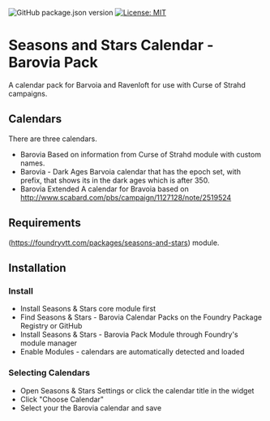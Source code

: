 ![GitHub package.json version](https://img.shields.io/github/package-json/v/thzero/fvtt-seasons-and-stars-barovia)
[![License: MIT](https://img.shields.io/badge/License-MIT-yellow.svg)](https://opensource.org/licenses/MIT)

# Seasons and Stars Calendar - Barovia Pack

A calendar pack for Barvoia and Ravenloft for use with Curse of Strahd campaigns.

## Calendars

There are three calendars.

* Barovia
Based on information from Curse of Strahd module with custom names.
* Barovia - Dark Ages
Barvoia calendar that has the epoch set, with prefix, that shows its in the dark ages which is after 350.
* Barovia Extended
A calendar for Bravoia based on http://www.scabard.com/pbs/campaign/1127128/note/2519524

## Requirements

(https://foundryvtt.com/packages/seasons-and-stars) module.

## Installation

### Install

* Install Seasons & Stars core module first
* Find Seasons & Stars - Barovia Calendar Packs on the Foundry Package Registry or GitHub
* Install Seasons & Stars - Barovia Pack Module through Foundry's module manager
* Enable Modules - calendars are automatically detected and loaded

### Selecting Calendars

* Open Seasons & Stars Settings or click the calendar title in the widget
* Click "Choose Calendar"
 * Select your the Barovia calendar and save

